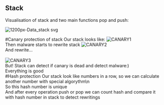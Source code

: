## Stack

Visualisation of stack and two main functions pop and push:<br />

![1200px-Data_stack svg](https://github.com/CiberMonah/Stack/assets/142305833/8df200f7-7c85-4fd0-bb1c-a5ea7aa90331)

#Canary protection of stack
Our stack looks like:
![CANARY1](https://github.com/CiberMonah/Stack/assets/142305833/c60fa17b-7871-4d1d-bd23-044f4aeb39e5)<br />
Then malware starts to rewrite stack
![CANARY2](https://github.com/CiberMonah/Stack/assets/142305833/58e049e9-6c7c-4424-8efb-13c2e929157f)<br />
And rewrite...<br /><br />
![CANARY3](https://github.com/CiberMonah/Stack/assets/142305833/e1a3fc05-03c4-4197-9a4a-d758a5d304b1)<br />
But! Stack can detect if canary is dead and detect malware:)<br />
Everything is good<br />
#Hash protection
Our stack look like numbers in a row, so we can calculate another number with special algorythm\n<br />
So this hash number is unique<br />
And after every operation push or pop we can count hash and compare it with hash number in stack to detect rewritings<br />

